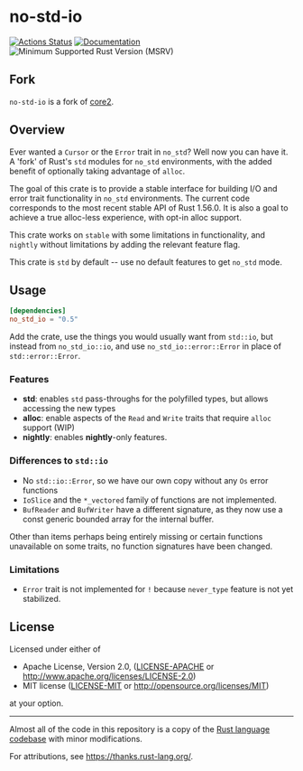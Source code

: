 # no-std-io

[![Actions Status](https://github.com/no-std-io/no-std-io/workflows/CI/badge.svg)](https://github.com/no-std-io/no-std-io/actions)
[![Documentation](https://docs.rs/no_std_io/badge.svg)](https://docs.rs/no_std_io/latest/no_std_io)
![Minimum Supported Rust Version (MSRV)](https://img.shields.io/badge/rust-v1.56.0+-purple)

## Fork

`no-std-io` is a fork of [core2](https://github.com/technocreatives/core2).

## Overview

Ever wanted a `Cursor` or the `Error` trait in `no_std`? Well now you can have it. A 'fork' of Rust's `std` modules for `no_std` environments, with the added benefit of optionally taking advantage of `alloc`.

The goal of this crate is to provide a stable interface for building I/O and error trait functionality in
`no_std` environments. The current code corresponds to the most recent stable API of Rust 1.56.0.
It is also a goal to achieve a true alloc-less experience, with opt-in alloc support.

This crate works on `stable` with some limitations in functionality, and `nightly` without limitations by adding
the relevant feature flag.

This crate is `std` by default -- use no default features to get `no_std` mode.

## Usage

```toml
[dependencies]
no_std_io = "0.5"
```

Add the crate, use the things you would usually want from `std::io`, but instead from `no_std_io::io`, and
use `no_std_io::error::Error` in place of `std::error::Error`.

### Features

- **std**: enables `std` pass-throughs for the polyfilled types, but allows accessing the new types
- **alloc**: enable aspects of the `Read` and `Write` traits that require `alloc` support (WIP)
- **nightly**: enables **nightly**-only features.

### Differences to `std::io`

- No `std::io::Error`, so we have our own copy without any `Os` error functions
- `IoSlice` and the `*_vectored` family of functions are not implemented.
- `BufReader` and `BufWriter` have a different signature, as they now use a const generic bounded array for the internal buffer.

Other than items perhaps being entirely missing or certain functions unavailable on some traits, no function signatures have been changed.

### Limitations

- `Error` trait is not implemented for `!` because `never_type` feature is not yet stabilized.

## License

Licensed under either of

* Apache License, Version 2.0, ([LICENSE-APACHE](LICENSE-APACHE) or http://www.apache.org/licenses/LICENSE-2.0)
* MIT license ([LICENSE-MIT](LICENSE-MIT) or http://opensource.org/licenses/MIT)

at your option.

---

Almost all of the code in this repository is a copy of the [Rust language codebase](https://github.com/rust-lang/rust) with minor modifications.

For attributions, see https://thanks.rust-lang.org/.
